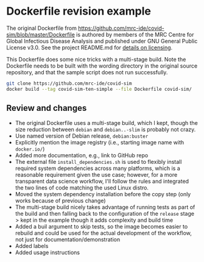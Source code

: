 # Dockerfile revision example

The original Dockerfile from https://github.com/mrc-ide/covid-sim/blob/master/Dockerfile is authored by members of the MRC Centre for Global Infectious Disease Analysis and published under GNU General Public License v3.0.
See the project README.md for [details on licensing](https://github.com/mrc-ide/covid-sim#copyright-and-licensing).

This Dockerfile does some nice tricks with a multi-stage build.
Note the Dockerfile needs to be built with the wording directory in the original source repository, and that the sample script does not run successfully.

```bash
git clone https://github.com/mrc-ide/covid-sim
docker build --tag covid-sim-ten-simple --file Dockerfile covid-sim/
```

## Review and changes

- The original Dockerfile uses a multi-stage build, which I kept, though the size reduction between `debian` and `debian..-slim` is probably not crazy.
- Use named version of Debian release, `debian:buster`
- Explicitly mention the image registry (i.e., starting image name with `docker.io/`)
- Added more documentation, e.g., link to GitHub repo
- The external file `install_dependencies.sh` is used to flexibly install required system dependencies across many platforms, which is a reasonable requirement given the use case; however, for a more transparent data science workflow, I'll follow the rules and integrated the two lines of code matching the used Linux distro.
- Moved the system dependency installation before the copy step (only works because of previous change)
- The multi-stage build nicely takes advantage of running tests as part of the build and then falling back to the configuration of the `release` stage > kept in the example though it adds complexity and build time
- Added a buil argument to skip tests, so the image becomes easier to rebuild and could be used for the actual development of the workflow, not just for documentation/demonstration
- Added labels
- Added usage instructions
